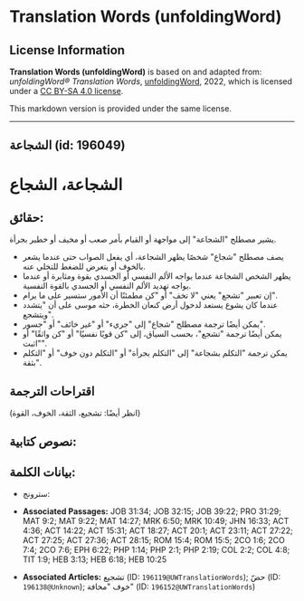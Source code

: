 # Translation Words (unfoldingWord)

## License Information

**Translation Words (unfoldingWord)** is based on and adapted from: _unfoldingWord® Translation Words_, [unfoldingWord](https://unfoldingword.org/utw), 2022, which is licensed under a [CC BY-SA 4.0 license](https://creativecommons.org/licenses/by-sa/4.0/legalcode.en).

This markdown version is provided under the same license.



--------------------------------

## الشجاعة (id: 196049)

الشجاعة، الشجاع
===============

حقائق:
------

يشير مصطلح "الشجاعة" إلى مواجهة أو القيام بأمر صعب أو مخيف أو خطير بجرأة.

* يصف مصطلح "شجاع" شخصًا يظهر الشجاعة، أي يفعل الصواب حتى عندما يشعر بالخوف أو يتعرض للضغط للتخلي عنه.
* يظهر الشخص الشجاعة عندما يواجه الألم النفسي أو الجسدي بقوة ومثابرة أو عندما يواجه تهديد الألم النفسي أو الجسدي بالقوة النفسية.
* إن تعبير "تشجع" يعني "لا تخف" أو "كن مطمئنًا أن الأمور ستسير على ما يرام".
* عندما كان يشوع يستعد لدخول أرض كنعان الخطرة، حثه موسى على أن "يتشدد ويتشجع".
* يمكن أيضًا ترجمة مصطلح "شجاع" إلى "جريء" أو "غير خائف" أو "جسور".
* يمكن أيضًا ترجمة "تشجع"، بحسب السياق، إلى "كن قويًا نفسيًا" أو "كن واثقًا" أو "اثبت".
* يمكن ترجمة "التكلم بشجاعة" إلى "التكلم بجرأة" أو "التكلم دون خوف" أو "التكلم بثقة".

اقتراحات الترجمة
----------------

(انظر أيضًا: تشجيع، الثقة، الخوف، القوة)

نصوص كتابية:
------------

بيانات الكلمة:
--------------

* سترونج:

* **Associated Passages:** JOB 31:34; JOB 32:15; JOB 39:22; PRO 31:29; MAT 9:2; MAT 9:22; MAT 14:27; MRK 6:50; MRK 10:49; JHN 16:33; ACT 4:36; ACT 14:22; ACT 15:31; ACT 18:27; ACT 20:1; ACT 23:11; ACT 27:22; ACT 27:25; ACT 27:36; ACT 28:15; ROM 15:4; ROM 15:5; 2CO 1:6; 2CO 7:4; 2CO 7:6; EPH 6:22; PHP 1:14; PHP 2:1; PHP 2:19; COL 2:2; COL 4:8; TIT 1:9; HEB 3:13; HEB 6:18; HEB 10:25
* **Associated Articles:** تشجيع (ID: `196119@UWTranslationWords`); حضّ (ID: `196138@Unknown`); خوف "مخافة" (ID: `196152@UWTranslationWords`)


